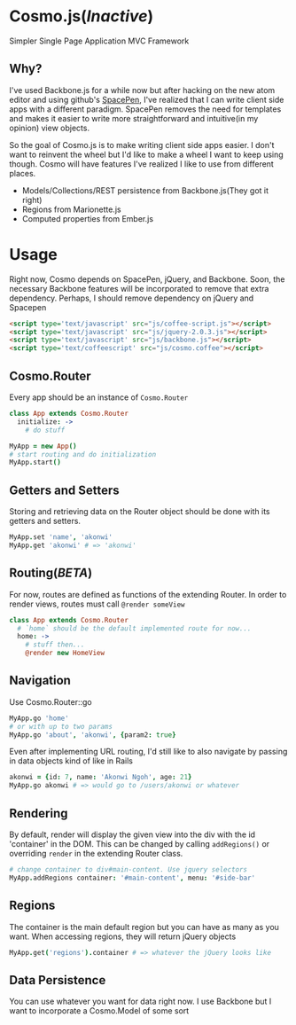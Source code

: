 Cosmo.js(_Inactive_)
=======

Simpler Single Page Application MVC Framework

## Why?
I've used Backbone.js for a while now but after hacking on the new atom editor and using github's [SpacePen](http://github.com/atom/space-pen), I've realized that I can write client side apps with a different paradigm. SpacePen removes the need for templates and makes it easier to write more straightforward and intuitive(in my opinion) view objects.

So the goal of Cosmo.js is to make writing client side apps easier. I don't want to reinvent the wheel but I'd like to make a wheel I want to keep using though. Cosmo will have features I've realized I like to use from different places.

  * Models/Collections/REST persistence from Backbone.js(They got it right)
  * Regions from Marionette.js
  * Computed properties from Ember.js

Usage
=====

Right now, Cosmo depends on SpacePen, jQuery, and Backbone. Soon, the necessary Backbone features will be incorporated to remove that extra dependency. Perhaps, I should remove dependency on jQuery and Spacepen

``` html
<script type='text/javascript' src="js/coffee-script.js"></script>
<script type='text/javascript' src="js/jquery-2.0.3.js"></script>
<script type='text/javascript' src="js/backbone.js"></script>
<script type='text/coffeescript' src="js/cosmo.coffee"></script>

```

## Cosmo.Router
Every app should be an instance of `Cosmo.Router`

``` coffeescript
class App extends Cosmo.Router
  initialize: ->
    # do stuff

MyApp = new App()
# start routing and do initialization
MyApp.start()
```

## Getters and Setters
Storing and retrieving data on the Router object should be done with its getters and setters.

``` coffeescript
MyApp.set 'name', 'akonwi'
MyApp.get 'akonwi' # => 'akonwi'
```

## Routing(_BETA_)
For now, routes are defined as functions of the extending Router. In order to render views, routes must call `@render someView`

``` coffeescript
class App extends Cosmo.Router
  # `home` should be the default implemented route for now...
  home: ->
    # stuff then...
    @render new HomeView
```

## Navigation
Use Cosmo.Router::go

``` coffeescript
MyApp.go 'home'
# or with up to two params
MyApp.go 'about', 'akonwi', {param2: true}
```

Even after implementing URL routing, I'd still like to also navigate by passing in data objects kind of like in Rails

``` coffeescript
akonwi = {id: 7, name: 'Akonwi Ngoh', age: 21}
MyApp.go akonwi # => would go to /users/akonwi or whatever
```

## Rendering
By default, render will display the given view into the div with the id 'container' in the DOM. This can be changed by calling `addRegions()` or overriding `render` in the extending Router class.

``` coffeescript
# change container to div#main-content. Use jquery selectors
MyApp.addRegions container: '#main-content', menu: '#side-bar'
```

## Regions
The container is the main default region but you can have as many as you want. When accessing regions, they will return jQuery objects

``` coffeescript
MyApp.get('regions').container # => whatever the jQuery looks like
```

## Data Persistence
You can use whatever you want for data right now. I use Backbone but I want to incorporate a Cosmo.Model of some sort
